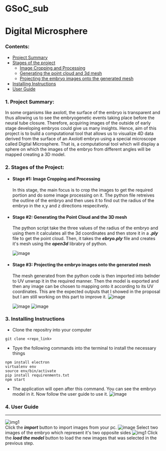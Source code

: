 # GSoC_sub
# Digital Microsphere

### Contents:
- [Project Summary](#summary)
- [Stages of the project](#stages)
  - [Image Cropping and Processing](#image)
  - [Generating the point cloud and 3d mesh](#mesh)
  - [Projecting the embryo images onto the generated mesh](#projecting)
- [Installing Instructions](#instructions)
- [User Guide](#user)
### <h3 id="summary">1. Project Summary:</h3>
In some organisms like axolotl, the surface of the embryo is transparent and thus allowing us to see the embryogenetic events taking place before the neural tube closure. Therefore, acquiring images of the outside of early stage developing embryos could give us many insights. Hence, aim of this project is to build a computational tool that allows us to visualize 4D data derived from the surface of an Axolotl embryo using a special microscope called Digital Microsphere. That is, a computational tool which will display a sphere on which the images of the embryo from different angles will be mapped creating a 3D model.
### <h3 id="stages">2. Stages of the Project:</h3>
  - #### <h4 id="image">Stage #1: Image Cropping and Processing</h4>
    In this stage, the main focus is to crop the images to get the required portion and do some image processing on it. The python file retreives the outline of the embryo and then uses it to find out the radius of the embryo in the x,y and z directions respecitvely.
  - #### <h4 id="mesh">Stage #2: Generating the Point Cloud and the 3D mesh</h4>
    The python script take the three values of the radius of the embryo and using them it calculates all the 3d coordinates and then store it in a **_.ply_** file to get the point cloud.
    Then, it takes the **_ebryo.ply_** file and creates it's mesh using the **_open3d_** librabry of python.

    ![image](https://user-images.githubusercontent.com/91690484/182136823-4bd264e7-66b7-4176-976a-531f63d6c2da.png)
  
  - #### <h4 id="projecting">Stage #3: Projecting the embryo images onto the generated mesh</h4>
    The mesh generated from the python code is then imported into belnder to UV unwrap it in the required manner. Then the model is exported and then any image can be     chosen to mapping onto it according to its UV coordinates.
    This are the expected outputs that I showed in the proposal but I am still working on this part to improve it.
    ![image](https://user-images.githubusercontent.com/91690484/189043051-bfc45a66-f9d5-4e65-bd10-e516122481d5.png)

    
    ![image](https://user-images.githubusercontent.com/91690484/182139982-bdb7d14b-00ed-4298-b5a3-079a6b28eabc.png)
    ![image](https://user-images.githubusercontent.com/91690484/182140178-2cbc32f7-ba69-40f7-af67-e6dc4c6f8cae.png)
    
### <h3 id="instructions">3. Installing Instructions</h3>
- Clone the repositry into your computer<br> 
```
git clone <repo_link>
```
- Tpye the following commands into the terminal to install the necessary things<br> 
```
npm install electron
virtualenv env
source env/bin/activate
pip install requirenments.txt
npm start
```
- The application will open after this command. You can see the embryo model in it. Now follow the user guide to use it.
![image](https://user-images.githubusercontent.com/91690484/188815554-f432c965-3092-4775-86ed-a2345d03e9dd.png)

### <h3 id="user">4. User Guide</h3>
<hr>

![img1](https://user-images.githubusercontent.com/91690484/188880937-5bbbed57-ef1c-44e1-9c1e-8dca285fec1d.png)
<br>
Click the **_import_** button to import images from your pc.
![image](https://user-images.githubusercontent.com/91690484/188862650-a7e96be5-2242-4240-9145-926a88fb94b4.png)
Select two images of the embryo which represent it's two opposite sides
![img1](https://user-images.githubusercontent.com/91690484/188885611-adf56d48-34f7-4c09-889f-10642f35d97a.png)
Click the **_load the model_** button to load the new images that was selected in the previous step.
